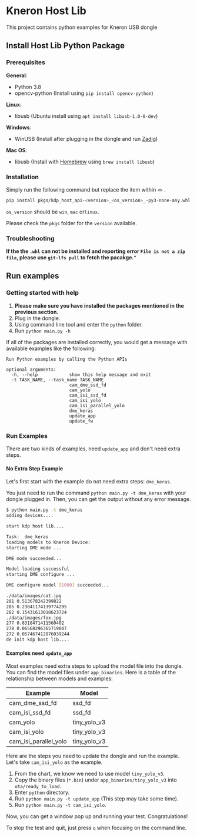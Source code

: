 # Kneron Host Lib

This project contains python examples for Kneron USB dongle

## Install Host Lib Python Package

### Prerequisites

**General**:

* Python 3.8
* opencv-python (Install using `pip install opencv-python`)

**Linux**:

* libusb (Ubuntu install using `apt install libusb-1.0-0-dev`)

**Windows**:

* WinUSB (Install after plugging in the dongle and run [Zadig](https://zadig.akeo.ie/))

**Mac OS**:

* libusb (Install with [Homebrew](https://brew.sh/) using `brew install libusb`)

### Installation

Simply run the following command but replace the item within `<>` .

```bash
pip install pkgs/kdp_host_api-<version>_<os_version>_-py3-none-any.whl
```

`os_version` should be `win`, `mac` or`linux`.

Please check the `pkgs` folder for the `version` available.

### Troubleshooting

**If the the `.whl` can not be installed and reporting error `File is not a zip file`, please use `git-lfs pull` to fetch the pacakge.***

## Run examples

### Getting started with help

1. **Please make sure you have installed the packages mentioned in the previous section.**
2. Plug in the dongle.
3. Using command line tool and enter the `python` folder.
4. Run `python main.py -h`

If all of the packages are installed correctly, you would get a message with available examples like the following:

```
Run Python examples by calling the Python APIs

optional arguments:
  -h, --help            show this help message and exit
  -t TASK_NAME, --task_name TASK_NAME
                        cam_dme_ssd_fd
                        cam_yolo
                        cam_isi_ssd_fd
                        cam_isi_yolo
                        cam_isi_parallel_yolo
                        dme_keras
                        update_app
                        update_fw
```

### Run Examples

There are two kinds of examples, need `update_app` and don't need extra steps.

#### No Extra Step Example

Let's first start with the example do not need extra steps: `dme_keras`.

You just need to run the command `python main.py -t dme_keras` with your dongle plugged in. Then, you can get the output without any error message.

```bash
$ python main.py -t dme_keras
adding devices....

start kdp host lib....

Task:  dme_keras
loading models to Kneron Device:
starting DME mode ...

DME mode succeeded...

Model loading successful
starting DME configure ...

DME configure model [1000] succeeded...

./data/images/cat.jpg
281 0.513678242399822
285 0.23041174139774295
282 0.15431613018623724
./data/images/fox.jpg
277 0.8318471411560402
278 0.06568296365719047
272 0.057467412876039244
de init kdp host lib....
```

#### Examples need `update_app`

Most examples need extra steps to upload the model file into the dongle. You can find the model files under `app_binaries`. Here is a table of the relationship between models and examples:

| Example                | Model        |
|------------------------|--------------|
| cam_dme_ssd_fd         | ssd_fd       |
| cam_isi_ssd_fd         | ssd_fd       |
| cam_yolo               | tiny_yolo_v3 |
| cam_isi_yolo           | tiny_yolo_v3 |
| cam_isi_parallel_yolo  | tiny_yolo_v3 |

Here are the steps you need to update the dongle and run the example. Let's take `cam_isi_yolo` as the example.

1. From the chart, we know we need to use model `tiny_yolo_v3`.
2. Copy the binary files (`*.bin`) under `app_binaries/tiny_yolo_v3` into `ota/ready_to_load`.
3. Enter `python` directory.
4. Run `python main.py -t update_app` (This step may take some time).
5. Run `python main.py -t cam_isi_yolo`.

Now, you can get a window pop up and running your test. Congratulations!

To stop the test and quit, just press `q` when focusing on the command line.
